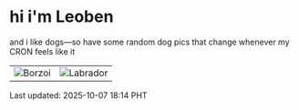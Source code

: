 # hi i'm Leoben

and i like dogs—so have some random dog pics that change whenever my CRON feels like it

|  |  |
|--------|----------|
| ![Borzoi](https://random-dog-vercel.vercel.app/api/random-borzoi?v=1759832044) | ![Labrador](https://random-dog-vercel.vercel.app/api/random-labrador?v=1759832044) |

Last updated: 2025-10-07 18:14 PHT
